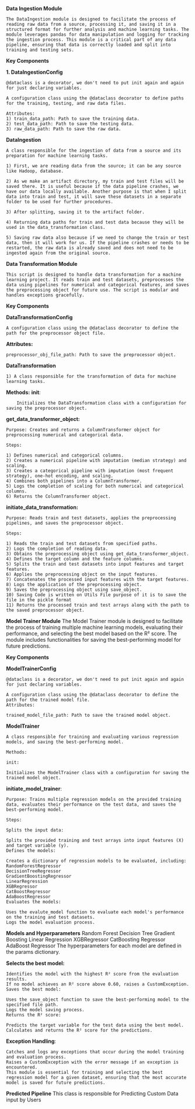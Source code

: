 **Data Ingestion Module**

    The DataIngestion module is designed to facilitate the process of reading raw data from a source, processing it, and saving it in a structured format for further analysis and machine learning tasks. The module leverages pandas for data manipulation and logging for tracking the ingestion process. This module is a critical part of any data pipeline, ensuring that data is correctly loaded and split into training and testing sets.

**Key Components**

**1. DataIngestionConfig**

    @dataclass is a decorator, we don't need to put init again and again for just declaring variables.

    A configuration class using the @dataclass decorator to define paths for the training, testing, and raw data files.

    Attributes:
    1) train_data_path: Path to save the training data.
    2) test_data_path: Path to save the testing data.
    3) raw_data_path: Path to save the raw data.

**DataIngestion**

    A class responsible for the ingestion of data from a source and its preparation for machine learning tasks.

    1) First, we are reading data from the source; it can be any source like Hadoop, database.

    2) As we make an artifact directory, my train and test files will be saved there. It is useful because if the data pipeline crashes, we have our data locally available. Another purpose is that when I split data into train and test, it will save these datasets in a separate folder to be used for further procedures.

    3) After splitting, saving it to the artifact folder.

    4) Returning data paths for train and test data because they will be used in the data_transformation class.

    5) Saving raw data also because if we need to change the train or test data, then it will work for us. If the pipeline crashes or needs to be restarted, the raw data is already saved and does not need to be ingested again from the original source.



**Data Transformation Module**

    This script is designed to handle data transformation for a machine learning project. It reads train and test datasets, preprocesses the data using pipelines for numerical and categorical features, and saves the preprocessing object for future use. The script is modular and handles exceptions gracefully.


**Key Components**

**DataTransformationConfig**

    A configuration class using the @dataclass decorator to define the path for the preprocessor object file.

**Attributes:**

    preprocessor_obj_file_path: Path to save the preprocessor object.

**DataTransformation**

    1) A class responsible for the transformation of data for machine learning tasks.

**Methods:**
    __init__:

        Initializes the DataTransformation class with a configuration for saving the preprocessor object.

**get_data_transformer_object:**

    Purpose: Creates and returns a ColumnTransformer object for preprocessing numerical and categorical data.
    
    Steps:
    
    1) Defines numerical and categorical columns.
    2) Creates a numerical pipeline with imputation (median strategy) and scaling.
    3) Creates a categorical pipeline with imputation (most frequent strategy), one-hot encoding, and scaling.
    4) Combines both pipelines into a ColumnTransformer.
    5) Logs the completion of scaling for both numerical and categorical columns.
    6) Returns the ColumnTransformer object.

**initiate_data_transformation:**

    Purpose: Reads train and test datasets, applies the preprocessing pipelines, and saves the preprocessor object.
    
    Steps:
    
    1) Reads the train and test datasets from specified paths.
    2) Logs the completion of reading data.
    3) Obtains the preprocessing object using get_data_transformer_object.
    4) Defines the target column and the feature columns.
    5) Splits the train and test datasets into input features and target features.
    6) Applies the preprocessing object on the input features.
    7) Concatenates the processed input features with the target features.
    8) Logs the application of the preprocessing object.
    9) Saves the preprocessing object using save_object.
    10) Saving Code is written on Utils File purpose of it is to save the file in the pickle format
    11) Returns the processed train and test arrays along with the path to the saved preprocessor object.


**Model Trainer Module**
        The Model Trainer module is designed to facilitate the process of training multiple machine learning models, evaluating their performance, and selecting the best model based on the R² score. The module includes functionalities for saving the best-performing model for future predictions.
    
**Key Components**

**ModelTrainerConfig**

    @dataclass is a decorator, we don't need to put init again and again for just declaring variables.

    A configuration class using the @dataclass decorator to define the path for the trained model file. 
    Attributes:

    trained_model_file_path: Path to save the trained model object.

**ModelTrainer**

    A class responsible for training and evaluating various regression models, and saving the best-performing model.

    Methods:

    init:

    Initializes the ModelTrainer class with a configuration for saving the trained model object.

**initiate_model_trainer**:

    Purpose: Trains multiple regression models on the provided training data, evaluates their performance on the test data, and saves the best-performing model.

    Steps:

    Splits the input data:

    Splits the provided training and test arrays into input features (X) and target variable (y).
    Defines the models:

    Creates a dictionary of regression models to be evaluated, including:
    RandomForestRegressor
    DecisionTreeRegressor
    GradientBoostingRegressor
    LinearRegression
    XGBRegressor
    CatBoostRegressor
    AdaBoostRegressor
    Evaluates the models:

    Uses the evalute_model function to evaluate each model's performance on the training and test datasets.
    Logs the model evaluation process.

**Models and Hyperparameters**
    Random Forest
    Decision Tree
    Gradient Boosting
    Linear Regression
    XGBRegressor
    CatBoosting Regressor
    AdaBoost Regressor
    The hyperparameters for each model are defined in the params dictionary.

**Selects the best model:**

    Identifies the model with the highest R² score from the evaluation results.
    If no model achieves an R² score above 0.60, raises a CustomException.
    Saves the best model:

    Uses the save_object function to save the best-performing model to the specified file path.
    Logs the model saving process.
    Returns the R² score:

    Predicts the target variable for the test data using the best model.
    Calculates and returns the R² score for the predictions.
**Exception Handling**:

    Catches and logs any exceptions that occur during the model training and evaluation process.
    Raises a CustomException with the error message if an exception is encountered.
    This module is essential for training and selecting the best regression model for a given dataset, ensuring that the most accurate model is saved for future predictions. 


**Predicted Pipeline**
        This class is responsible for Predicting Custom Data input by Users  
        
